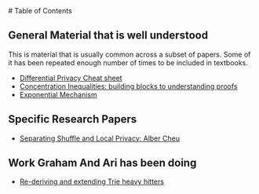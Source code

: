 <div class=container>
# Table of Contents

## General Material that is well understood

This is material that is usually common across a subset of
papers. Some of it has been repeated enough number of times to be
included in textbooks.

* [Differential Privacy Cheat sheet](Definitions/)
* [Concentration Inequalities: building blocks to understanding proofs]()
* [Exponential Mechanism]()

## Specific Research Papers

* [Separating Shuffle and Local Privacy: Alber Cheu](ShufflePrivacy/index.html)
<div class=container>

## Work Graham And Ari has been doing

* [Re-deriving and extending Trie heavy hitters]()
